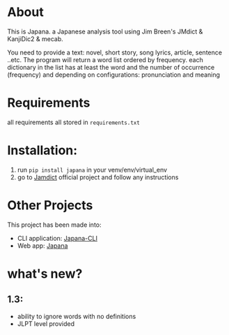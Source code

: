 # About 

This is Japana. a Japanese analysis tool using Jim Breen's JMdict & KanjiDic2 & mecab.


You need to provide a text: novel, short story, song lyrics, article, sentence ..etc. 
The program will return a word list ordered by frequency. 
each dictionary in the list has at least the word and the number of occurrence (frequency)
and depending on configurations: pronunciation and meaning

# Requirements

all requirements all stored in `requirements.txt`


# Installation:

1. run `pip install japana` in your venv/env/virtual_env
2. go to [Jamdict](https://github.com/neocl/jamdict)  official project and follow any instructions

# Other Projects

This project has been made into:
* CLI application: [Japana-CLI](https://github.com/reem-codes/japana-cli)
* Web app: [Japana](http://japana.reem-codes.com)

# what's new?
## 1.3:
* ability to ignore words with no definitions
* JLPT level provided
